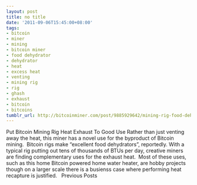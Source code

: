 ```yaml
---
layout: post
title: no title
date: '2011-09-06T15:45:00+08:00'
tags:
- bitcoin
- miner
- mining
- bitcoin miner
- food dehydrator
- dehydrator
- heat
- excess heat
- venting
- mining rig
- rig
- ghash
- exhaust
- bitcoin
- bitcoins
tumblr_url: http://bitcoinminer.com/post/9885929642/mining-rig-food-dehydrator
---
```

Put Bitcoin Mining Rig Heat Exhaust To Good Use
Rather than just venting away the heat, this miner has a novel use for the byproduct of Bitcoin mining.  Bitcoin rigs make “excellent food dehydrators”, reportedly.
With a typical rig putting out tens of thousands of BTUs per day, creative miners are finding complementary uses for the exhaust heat.  Most of these uses, such as this home Bitcoin powered home water heater, are hobby projects though on a larger scale there is a busienss case where performing heat recapture is justified.  
Previous Posts
